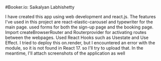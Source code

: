 #Booker.io: Saikalyan Labhishetty

I have created this app using web development and react.js.
The features I've used in this project are react-elastic-carousel and typewriter for the main page. used forms for both the sign-up page and the booking page.
Import createBrowserRouter and Routerprovider for activating routes between the webpages.
Used React Hooks such as Usestate and Use Effect.
I tried to deploy this on.render, but I encountered an error with the module, so it is not found in React 17. so I'll try to upload that. In the meantime, I'll attach screenshots of the application as well
